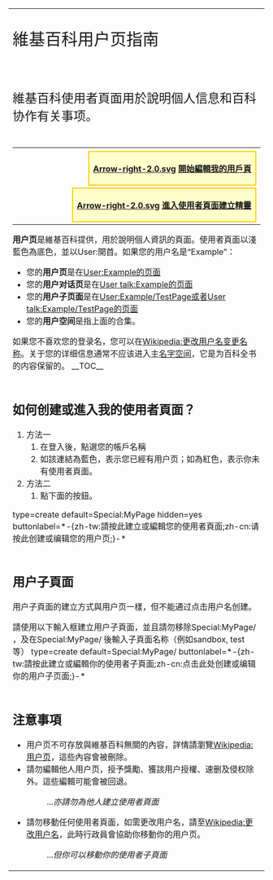 <table>
<tbody>
<tr class="odd">
<td><div style="font-size: 200%">
<p>維基百科用户页指南</p>
</div>
<p><br />
</p>
<div style="font-size: 150%">
<p>維基百科使用者頁面用於說明個人信息和百科协作有关事项。</p>
</div></td>
</tr>
<tr class="even">
<td><table>
<tbody>
<tr class="odd">
<td><div class="plainlinks" style="float:right;margin-top:4px;font-weight:bold;padding:4px 8px;-moz-border-radius:10px;background-color:#ffc;border:2px solid #fc0; clear:left;">
<p><a href="https://zh.wikipedia.org/wiki/File:Arrow-right-2.0.svg" title="fig:Arrow-right-2.0.svg">Arrow-right-2.0.svg</a> <a href="http://zh.wikipedia.org/wiki/Special:MyPage?action=edit">開始編輯我的用戶頁</a></p>
</div>
<div class="plainlinks" style="float:right;margin-top:4px;font-weight:bold;padding:4px 8px;-moz-border-radius:10px;background-color:#ffc;border:2px solid #fc0; clear:left;">
<p><a href="https://zh.wikipedia.org/wiki/File:Arrow-right-2.0.svg" title="fig:Arrow-right-2.0.svg">Arrow-right-2.0.svg</a> <a href="https://zh.wikipedia.org/wiki/Wikipedia:創建條目精靈/用户页" title="wikilink">進入使用者頁面建立精靈</a></p>
</div></td>
</tr>
</tbody>
</table>
<p><strong>用户页</strong>是維基百科提供，用於說明個人資訊的頁面。使用者頁面以淺藍色為底色，並以User:開首。如果您的用户名是“Example”：</p>
<ul>
<li>您的<strong>用户页</strong>是在<a href="https://zh.wikipedia.org/wiki/User:Example" title="wikilink">User:Example的页面</a></li>
<li>您的<strong>用户对话页</strong>是在<a href="https://zh.wikipedia.org/wiki/User_talk:Example" title="wikilink">User talk:Example的页面</a></li>
<li>您的<strong>用户子页面</strong>是在<a href="https://zh.wikipedia.org/wiki/User:Example/TestPage" title="wikilink">User:Example/TestPage或者</a><a href="https://zh.wikipedia.org/wiki/User_talk:Example/TestPage" title="wikilink">User talk:Example/TestPage的页面</a></li>
<li>您的<strong>用户空间</strong>是指上面的合集。</li>
</ul>
<p>如果您不喜欢您的登录名，您可以在<a href="https://zh.wikipedia.org/wiki/Wikipedia:更改用户名" title="wikilink">Wikipedia:更改用户名变更名称</a>。关于您的详细信息通常不应该进入主<a href="https://zh.wikipedia.org/wiki/Help:名字空间" title="wikilink">名字空间</a>，它是为百科全书的内容保留的。 __TOC__</p></td>
</tr>
<tr class="odd">
<td><h2 id="如何创建或進入我的使用者頁面">如何创建或進入我的使用者頁面？</h2>
<ol>
<li>方法一
<ol>
<li>在登入後，點選您的帳戶名稱</li>
<li>如該連結為藍色，表示您已經有用户页；如為紅色，表示你未有使用者頁面。</li>
</ol></li>
<li>方法二
<ol>
<li>點下面的按鈕。</li>
</ol></li>
</ol>
<p><inputbox> type=create default=Special:MyPage hidden=yes buttonlabel=*-{zh-tw:請按此建立或編輯您的使用者頁面;zh-cn:请按此创建或编辑您的用户页;}-* </inputbox></p></td>
</tr>
<tr class="even">
<td><h2 id="用户子頁面">用户子頁面</h2>
<p>用户子頁面的建立方式與用户页一樣，但不能通过点击用户名创建。</p>
<p>請使用以下輸入框建立用户子頁面，並且請勿移除Special:MyPage/ ，及在Special:MyPage/ 後輸入子頁面名称（例如sandbox, test等） <inputbox> type=create default=Special:MyPage/ buttonlabel=*-{zh-tw:請按此建立或編輯你的使用者子頁面;zh-cn:点击此处创建或编辑你的用户子页面;}-* </inputbox></p></td>
</tr>
<tr class="odd">
<td><h2 id="注意事項">注意事項</h2>
<ul>
<li>用户页不可存放與維基百科無關的內容，詳情請瀏覽<a href="https://zh.wikipedia.org/wiki/Wikipedia:用户页" title="wikilink">Wikipedia:用户页</a>，這些內容會被刪除。</li>
<li>請勿編輯他人用户页，授予獎勵、獲該用户授權、速删及侵权除外。這些編輯可能會被回退。
<dl>
<dt></dt>
<dd>...<em>亦請勿為他人建立使用者頁面</em>
</dd>
</dl></li>
<li>請勿移動任何使用者頁面，如需更改用户名，請至<a href="https://zh.wikipedia.org/wiki/Wikipedia:更改用户名" title="wikilink">Wikipedia:更改用户名</a>，此時行政員會協助你移動你的用户页。
<dl>
<dt></dt>
<dd>...<em>但你可以移動你的使用者子頁面</em>
</dd>
</dl></li>
</ul></td>
</tr>
</tbody>
</table>
